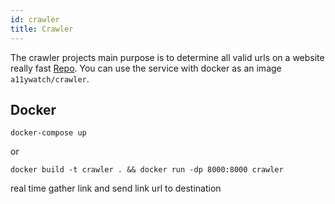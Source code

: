 ```yaml
---
id: crawler
title: Crawler
---
```


The crawler projects main purpose is to determine all valid urls on a website really fast [Repo](https://github.com/A11yWatch/crawler).
You can use the service with docker as an image `a11ywatch/crawler`.

## Docker

`docker-compose up`

or

`docker build -t crawler . && docker run -dp 8000:8000 crawler`

real time gather link and send link url to destination
